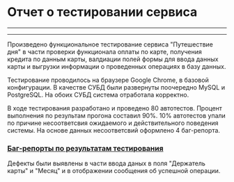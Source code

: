 

# Отчет о тестировании сервиса

---


---


Произведено функциональное тестирование сервиса "Путешествие дня" в части проверки функционала оплаты по карте, получения кредита по данным карты, валдиации полей формы для ввода данных карты и выгрузки информации о проведенных операциях в базу данных.

Тестирование проводилось на браузере Google Chrome, в базовой конфигурации. В качестве СУБД были развернуты поочередно MySQL и PostgreSQL. На обоих СУБД система отработала корректно.

В ходе тестирования разработано и проведено 80 автотестов.
Процент выполнения по результам прогона составил 90%.
10% автотестов упали по причине несоответсвия ожидаемого и действительного поведения системы. На основе данных несоответсвий оформлено 4 баг-репорта.

### [Баг-репорты по результатам тестирования](https://github.com/Lazarenkov/Diploma/issues)

Дефекты были выявлены в части ввода даных в поля "Держатель карты" и "Месяц" и в отображении сообщения об успешной операции.





